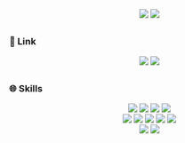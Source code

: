 <div align="center">
  <img src="https://github-readme-stats.vercel.app/api?username=junkyeom&show_icons=true&theme=radical" />
  <img src="https://github-readme-stats.vercel.app/api/top-langs/?username=junkyeom&layout=compact" />
</div>

<h2 align=center></h2>

### 🔗 Link
<div align=center>
  <a href="https://puppypawperson.tistory.com" target="_blank"><img src="https://img.shields.io/badge/tistory-000000?style=for-the-badge&logo=semanticweb&logoColor=white"></a>
  <a href="https://velog.io/@junkyeom0203/posts" target="_blank"><img src="https://img.shields.io/badge/velog-20C997?style=for-the-badge&logo=semanticweb&logoColor=white"></a>
</div>

<h2 align=center></h2>

### 🌐 Skills
<div align="center">
  <img src="https://img.shields.io/badge/HTML5-E34F26?style=for-the-badge&logo=html5&logoColor=white">
  <img src="https://img.shields.io/badge/CSS-1572B6?&style=for-the-badge&logo=css3&logoColor=white">
  <img src="https://img.shields.io/badge/javascript-F7DF1E?style=for-the-badge&logo=javascript&logoColor=black"> 
  <img src="https://img.shields.io/badge/jQuery-0769AD?style=for-the-badge&logo=jquery&logoColor=white">
  <br>
  <img src="https://img.shields.io/badge/react-61DAFB?style=for-the-badge&logo=react&logoColor=black">
  <img src="https://img.shields.io/badge/Redux-593D88?style=for-the-badge&logo=redux&logoColor=white">
  <img src="https://img.shields.io/badge/-React%20Query-FF4154?style=for-the-badge&logo=react%20query&logoColor=white">
  <img src="https://img.shields.io/badge/Next.js-000?logo=nextdotjs&logoColor=fff&style=for-the-badge">
  <img src="https://img.shields.io/badge/styled--components-DB7093?style=for-the-badge&logo=styled-components&logoColor=white">
  <br>
  <img src="https://img.shields.io/badge/MongoDB-4EA94B?style=for-the-badge&logo=mongodb&logoColor=white">
  <img src="https://img.shields.io/badge/Python-3776AB?style=for-the-badge&logo=python&logoColor=white">
</div>
